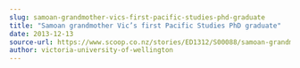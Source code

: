 ```yaml
---
slug: samoan-grandmother-vics-first-pacific-studies-phd-graduate
title: "Samoan grandmother Vic’s first Pacific Studies PhD graduate"
date: 2013-12-13
source-url: https://www.scoop.co.nz/stories/ED1312/S00088/samoan-grandmother-vics-first-pacific-studies-phd-graduate.htm
author: victoria-university-of-wellington
---
```

